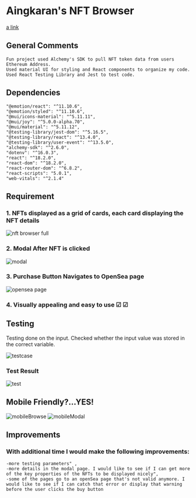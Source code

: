 # Aingkaran's NFT Browser
[a link](https://aingkaran.github.io/nft_browser/)

## General Comments
    Fun project used Alchemy's SDK to pull NFT token data from users Ethereum Address.
    Used material UI for styling and React components to organize my code. 
    Used React Testing Library and Jest to test code. 
## Dependencies
    "@emotion/react": "^11.10.6",
    "@emotion/styled": "^11.10.6",
    "@mui/icons-material": "^5.11.11",
    "@mui/joy": "^5.0.0-alpha.70",
    "@mui/material": "^5.11.12",
    "@testing-library/jest-dom": "^5.16.5",
    "@testing-library/react": "^13.4.0",
    "@testing-library/user-event": "^13.5.0",
    "alchemy-sdk": "^2.6.0",
    "dotenv": "^16.0.3",
    "react": "^18.2.0",
    "react-dom": "^18.2.0",
    "react-router-dom": "^6.8.2",
    "react-scripts": "5.0.1",
    "web-vitals": "^2.1.4"

## Requirement 
### 1. NFTs displayed as a grid of cards, each card displaying the NFT details
![nft browser full](https://user-images.githubusercontent.com/66233482/223938629-ea680789-a660-44f7-9940-8bf141a1a3db.JPG)

### 2. Modal After NFT is clicked
![modal](https://user-images.githubusercontent.com/66233482/223936323-18bbc21c-19c4-4634-8a68-fede064d1cc6.JPG)

### 3. Purchase Button Navigates to OpenSea page
![opensea page](https://user-images.githubusercontent.com/66233482/223936925-0e9621ff-7863-4264-bf2c-ca6b222d61b6.JPG)

### 4. Visually appealing and easy to use &#9745; &#9745;

## Testing
Testing done on the input. Checked whether the input value was stored in the correct variable. 

![testcase](https://user-images.githubusercontent.com/66233482/223938214-4b936f7f-9714-4cdf-a265-2732027ba706.JPG)

### Test Result
![test](https://user-images.githubusercontent.com/66233482/223938300-1be3ea2c-f6fb-46a1-892f-c0f469859a93.JPG)

## Mobile Friendly?...YES!
![mobileBrowse](https://user-images.githubusercontent.com/66233482/223943345-93bf9c4a-6c9b-41aa-9753-8a0e7811ba7b.JPG)
![mobileModal](https://user-images.githubusercontent.com/66233482/223943356-d8952c39-c836-4dfe-a550-b66b8110bb3b.JPG)

## Improvements
### With additional time I would make the following improvements:
    -more testing parameters" ,
    -more details in the modal page. I would like to see if I can get more of the key properties of the NFTs to be displayed nicely",
    -some of the pages go to an openSea page that's not valid anymore. I would like to see if I can catch that error or display that warning before the user clicks the buy button
    
